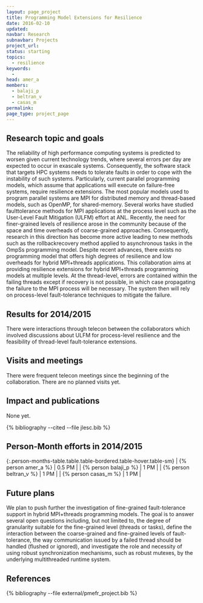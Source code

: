 ```yaml
---
layout: page_project
title: Programming Model Extensions for Resilience
date: 2016-02-10
updated:
navbar: Research
subnavbar: Projects
project_url:
status: starting
topics:
  - resilience
keywords:
  -
head: amer_a
members:
  - balaji_p
  - beltran_v
  - casas_m
permalink:
page_type: project_page
---
```


## Research topic and goals

The reliability of high performance computing systems is predicted to worsen given current
technology trends, where several errors per day are expected to occur in exascale systems.
Consequently, the software stack that targets HPC systems needs to tolerate faults in order to cope with
the instability of such systems.
Particularly, current parallel programming models, which assume that applications will execute on
failure-free systems, require resilience extensions.
The most popular models used to program parallel systems are MPI for distributed memory
and thread-based models, such as OpenMP, for shared-memory.
Several works have studied faulttolerance methods for MPI applications at the process level such as
the User-Level Fault Mitigation (ULFM) effort at ANL.
Recently, the need for finer-grained levels of resilience arose in the community
because of the space and time overheads of coarse-grained approaches.
Consequently, research in this direction has become more active leading to new methods such as the rollbackrecovery
method applied to asynchronous tasks in the OmpSs programming model.
Despite recent advances, there exists no programming model that offers high degrees of resilience
and low overheads for hybrid MPI+threads applications.
This collaboration aims at providing resilience extensions for hybrid MPI+threads programming models at multiple levels.
At the thread-level, errors are contained within the failing threads except if recovery is not possible,
in which case propagating the failure to the MPI process will be necessary.
The system then will rely on process-level fault-tolerance techniques to mitigate the failure.

## Results for 2014/2015

There were interactions through telecon between the collaborators which involved discussions
about ULFM for process-level resilience and the feasibility of thread-level fault-tolerance extensions.

## Visits and meetings

There were frequent telecon meetings since the beginning of the collaboration. There are no
planned visits yet.

## Impact and publications

None yet.

{% bibliography --cited --file jlesc.bib %}


## Person-Month efforts in 2014/2015

{:.person-months-table.table.table-bordered.table-hover.table-sm}
| {% person amer_a %}    | 0.5 PM |
| {% person balaji_p %}    | 1 PM |
| {% person beltran_v %} | 1 PM |
| {% person casas_m %}   | 1 PM   |

## Future plans

We plan to push further the investigation of fine-grained fault-tolerance support in hybrid MPI+threads programming models.
The goal is to answer several open questions including, but not limited to, the degree of granularity suitable for the
fine-grained level (threads or tasks), define the interaction between the coarse-grained and fine-grained levels of
fault-tolerance, the way communication issued by a failed thread should be handled (flushed or ignored), and investigate
the role and necessity of using robust synchronization mechanisms, such as robust mutexes, by the
underlying multithreaded runtime system.

## References

{% bibliography --file external/pmefr_project.bib %}
